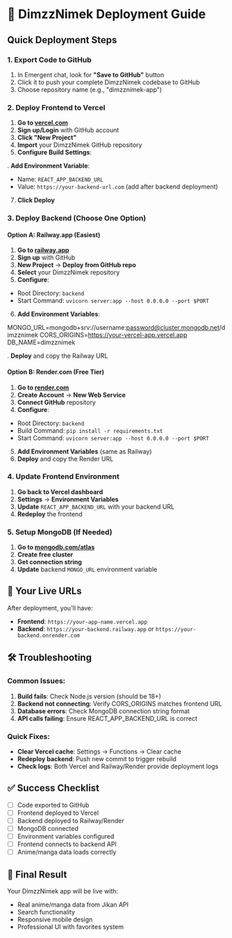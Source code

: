 # 🚀 DimzzNimek Deployment Guide

## Quick Deployment Steps

### 1. Export Code to GitHub
1. In Emergent chat, look for **"Save to GitHub"** button
2. Click it to push your complete DimzzNimek codebase to GitHub
3. Choose repository name (e.g., "dimzznimek-app")

### 2. Deploy Frontend to Vercel
1. **Go to [vercel.com](https://vercel.com)**
2. **Sign up/Login** with GitHub account
3. **Click "New Project"**
4. **Import** your DimzzNimek GitHub repository
5. **Configure Build Settings**:

. **Add Environment Variable**:
- Name: `REACT_APP_BACKEND_URL`
- Value: `https://your-backend-url.com` (add after backend deployment)
7. **Click Deploy**

### 3. Deploy Backend (Choose One Option)

#### Option A: Railway.app (Easiest)
1. **Go to [railway.app](https://railway.app)**
2. **Sign up** with GitHub
3. **New Project** → **Deploy from GitHub repo**
4. **Select** your DimzzNimek repository
5. **Configure**:
- Root Directory: `backend`
- Start Command: `uvicorn server:app --host 0.0.0.0 --port $PORT`
6. **Add Environment Variables**:

MONGO_URL=mongodb+srv://username:password@cluster.mongodb.net/dimzznimek CORS_ORIGINS=https://your-vercel-app.vercel.app DB_NAME=dimzznimek

. **Deploy** and copy the Railway URL

#### Option B: Render.com (Free Tier)
1. **Go to [render.com](https://render.com)**
2. **Create Account** → **New Web Service**
3. **Connect GitHub** repository
4. **Configure**:
- Root Directory: `backend`
- Build Command: `pip install -r requirements.txt`
- Start Command: `uvicorn server:app --host 0.0.0.0 --port $PORT`
5. **Add Environment Variables** (same as Railway)
6. **Deploy** and copy the Render URL

### 4. Update Frontend Environment
1. **Go back to Vercel dashboard**
2. **Settings** → **Environment Variables**
3. **Update** `REACT_APP_BACKEND_URL` with your backend URL
4. **Redeploy** the frontend

### 5. Setup MongoDB (If Needed)
1. **Go to [mongodb.com/atlas](https://mongodb.com/atlas)**
2. **Create free cluster**
3. **Get connection string**
4. **Update** backend `MONGO_URL` environment variable

## 🔗 Your Live URLs
After deployment, you'll have:
- **Frontend**: `https://your-app-name.vercel.app`
- **Backend**: `https://your-backend.railway.app` or `https://your-backend.onrender.com`

## 🛠️ Troubleshooting

### Common Issues:
1. **Build fails**: Check Node.js version (should be 18+)
2. **Backend not connecting**: Verify CORS_ORIGINS matches frontend URL
3. **Database errors**: Check MongoDB connection string format
4. **API calls failing**: Ensure REACT_APP_BACKEND_URL is correct

### Quick Fixes:
- **Clear Vercel cache**: Settings → Functions → Clear cache
- **Redeploy backend**: Push new commit to trigger rebuild
- **Check logs**: Both Vercel and Railway/Render provide deployment logs

## ✅ Success Checklist
- [ ] Code exported to GitHub
- [ ] Frontend deployed to Vercel
- [ ] Backend deployed to Railway/Render
- [ ] MongoDB connected
- [ ] Environment variables configured
- [ ] Frontend connects to backend API
- [ ] Anime/manga data loads correctly

## 🎯 Final Result
Your DimzzNimek app will be live with:
- Real anime/manga data from Jikan API
- Search functionality
- Responsive mobile design
- Professional UI with favorites system